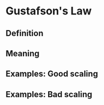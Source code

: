 # Gustafson's Law


## Definition



## Meaning



## Examples: Good scaling 



## Examples: Bad scaling